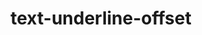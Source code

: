 ---
title: "text-underline-offset"
category: css
keywords: underline
last_test_date: "2023-01-16"
test_url: "/tests/css-text-decoration.html"
test_results_url: "https://app.emailonacid.com/app/acidtest/Zo8XyakhcacSbta8lYvU5vSTAWnaTLi7XIcWtQ7B218Cj/list"
stats: {
    apple-mail: {
        macos: {
            "14.0":"y"
        },
        ios: {
            "14.1":"y"
        }
    },
    gmail: {
        desktop-webmail: {
            "2021-01":"n",
            "2023-01":"n"
        },
        ios: {
            "2021-01":"n",
            "2023-01":"n"
        },
        android: {
            "2021-01":"n",
            "2023-01":"n"
        },
        mobile-webmail: {
            "2021-01":"n"
        }
    },
    orange: {
        desktop-webmail: {
            "2021-01":"y",
            "2021-03":"n"
        },
        ios: {
            "2021-01":"y"
        },
        android: {
            "2021-01":"n"
        }
    },
    outlook: {
        windows: {
            "2003":"n",
            "2007":"n",
            "2010":"n",
            "2013":"n",
            "2016":"n",
            "2019":"n"
        },
        windows-mail: {
            "2021-01":"n"
        },
        macos: {
            "2016":"n",
            "16.46":"y"
        },
        outlook-com: {
            "2021-01":"n"
        },
        ios: {
            "2021-01":"n",
            "2023-01":"n"
        },
        android: {
            "2021-01":"n",
            "2023-01":"n"
        }
    },
    samsung-email: {
        android: {
            "7.0":"y"
        }
    },
    sfr: {
        desktop-webmail: {
            "2021-01":"y"
        },
        ios: {
            "2021-01":"y"
        },
        android: {
            "2021-01":"n"
        }
    },
    thunderbird: {
        macos: {
            "78.6":"y"
        }
    },
    aol: {
        desktop-webmail: {
            "2021-01":"n"
        },
        ios: {
            "2021-01":"n"
        },
        android: {
            "2021-01":"n"
        }
    },
    yahoo: {
        desktop-webmail: {
            "2021-01":"n"
        },
        ios: {
            "2021-01":"n",
            "2023-01":"n"
        },
        android: {
            "2021-01":"n",
            "2023-01":"n"
        }
    },
    protonmail: {
        desktop-webmail: {
            "2021-01":"y"
        },
        ios: {
            "2021-01":"y"
        },
        android: {
            "2021-01":"n",
            "2023-01":"y"
        }
    },
    hey: {
        desktop-webmail: {
            "2021-01":"y"
        }
    },
    mail-ru: {
        desktop-webmail: {
            "2021-01":"y"
        }
    },
    fastmail: {
        desktop-webmail: {
            "2021-07": "y"
        }
    },
    laposte: {
        desktop-webmail: {
            "2021-08": "y"
        }
    },
	gmx: {
		desktop-webmail: {
			"2022-08": "n"
		},
		ios: {
			"2022-08":"y"
		},
		android: {
			"2022-08":"y"
		}
	},
	web-de: {
		desktop-webmail: {
			"2022-08": "n",
        },
		ios: {
			"2022-08":"y"
		},
		android: {
			"2022-08":"y"
		}
	},
	ionos-1and1: {
		desktop-webmail: {
			"2022-08": "y"
		},
		android: {
			"2022-08":"y"
		}
	}
}
links: {
    "Can I use: text-underline-offset": "https://caniuse.com/#feat=text-underline-offset",
    "MDN: text-underline-offset": "https://developer.mozilla.org/en-US/docs/Web/CSS/text-underline-offset"
}
---